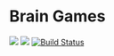 # Brain Games
<a href="https://codeclimate.com/github/Kasmenai/project-lvl1-s280/maintainability"><img src="https://api.codeclimate.com/v1/badges/8ddeb8a883bd1c43fde6/maintainability" /></a>
<a href="https://codeclimate.com/github/Kasmenai/project-lvl1-s280/test_coverage"><img src="https://api.codeclimate.com/v1/badges/8ddeb8a883bd1c43fde6/test_coverage" /></a>
[![Build Status](https://travis-ci.org/Kasmenai/project-lvl1-s280.svg?branch=master)](https://travis-ci.org/Kasmenai/project-lvl1-s280)
